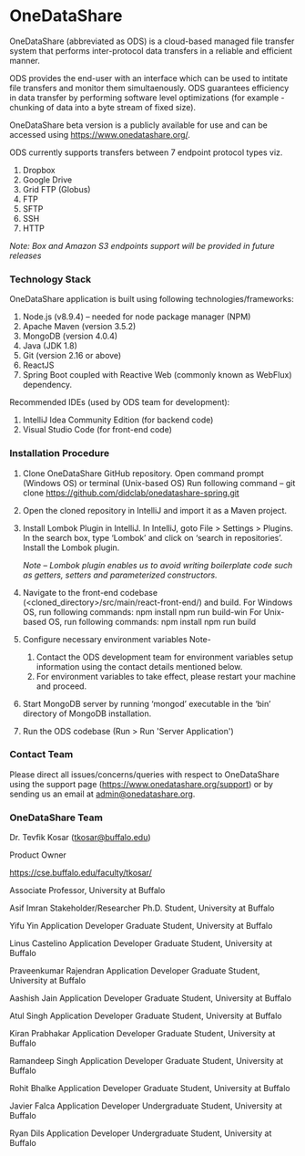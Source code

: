 # OneDataShare #

OneDataShare (abbreviated as ODS) is a cloud-based managed file transfer system that performs inter-protocol data transfers in a reliable and efficient manner.

ODS provides the end-user with an interface which can be used to intitate file transfers and monitor them simultaenously. ODS guarantees efficiency in data transfer by performing software level optimizations (for example - chunking of data into a byte stream of fixed size).

OneDataShare beta version is a publicly available for use and can be accessed using https://www.onedatashare.org/.

ODS currently supports transfers between 7 endpoint protocol types viz.
1. Dropbox
2. Google Drive
3. Grid FTP (Globus)
4. FTP
5. SFTP
6. SSH
7. HTTP

_Note: Box and Amazon S3 endpoints support will be provided in future releases_

### Technology Stack ###

OneDataShare application is built using following technologies/frameworks:
1. Node.js (v8.9.4) – needed for node package manager (NPM)
2. Apache Maven (version 3.5.2)
3. MongoDB (version 4.0.4)
4. Java (JDK 1.8)
5. Git (version 2.16 or above)
6. ReactJS
7. Spring Boot coupled with Reactive Web (commonly known as WebFlux) dependency.

Recommended IDEs (used by ODS team for development):
1. IntelliJ Idea Community Edition (for backend code)
2. Visual Studio Code (for front-end code)

### Installation Procedure ###

1. Clone OneDataShare GitHub repository.
	Open command prompt (Windows OS) or terminal (Unix-based OS)
	Run following command –
	git clone https://github.com/didclab/onedatashare-spring.git

2. Open the cloned repository in IntelliJ and import it as a Maven project.

3. Install Lombok Plugin in IntelliJ.
	In IntelliJ, goto File &gt; Settings &gt; Plugins.
	In the search box, type ‘Lombok’ and click on ‘search in repositories’.
	Install the Lombok plugin.

	_Note – Lombok plugin enables us to avoid writing boilerplate code such as getters, setters and parameterized constructors._

4. Navigate to the front-end codebase (&lt;cloned_directory&gt;/src/main/react-front-end/) and build.
	For Windows OS, run following commands:
		npm install
		npm run build-win
	For Unix-based OS, run following commands:
		npm install
		npm run build

5. Configure necessary environment variables
	Note-
	1. Contact the ODS development team for environment variables setup information using the contact details mentioned below. 
	2. For environment variables to take effect, please restart your machine and proceed.

6. Start MongoDB server by running ‘mongod’ executable in the ‘bin’ directory of MongoDB installation.

7. Run the ODS codebase (Run &gt; Run 'Server Application')

### Contact Team ###

Please direct all issues/concerns/queries with respect to OneDataShare using the support page (https://www.onedatashare.org/support) or by sending us an email at admin@onedatashare.org.

### OneDataShare Team ###

Dr. Tevfik Kosar (tkosar@buffalo.edu)

Product Owner

https://cse.buffalo.edu/faculty/tkosar/

Associate Professor, University at Buffalo 

Asif Imran
Stakeholder/Researcher
Ph.D. Student, University at Buffalo 

Yifu Yin
Application Developer
Graduate Student, University at Buffalo

Linus Castelino
Application Developer
Graduate Student, University at Buffalo

Praveenkumar Rajendran
Application Developer
Graduate Student, University at Buffalo

Aashish Jain
Application Developer
Graduate Student, University at Buffalo

Atul Singh
Application Developer
Graduate Student, University at Buffalo

Kiran Prabhakar
Application Developer
Graduate Student, University at Buffalo

Ramandeep Singh
Application Developer
Graduate Student, University at Buffalo

Rohit Bhalke
Application Developer
Graduate Student, University at Buffalo

Javier Falca
Application Developer
Undergraduate Student, University at Buffalo

Ryan Dils
Application Developer
Undergraduate Student, University at Buffalo
